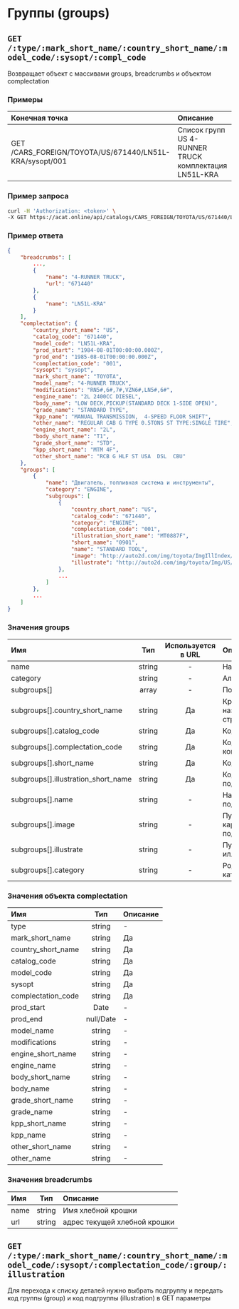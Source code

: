 # Группы (groups)

## `GET /:type/:mark_short_name/:country_short_name/:model_code/:sysopt/:compl_code`

Возвращает объект с массивами groups, breadcrumbs и объектом complectation

### Примеры

| Конечная точка | Описание |
| :---- | :--------------- |
| GET /CARS_FOREIGN/TOYOTA/US/671440/LN51L-KRA/sysopt/001 | Список групп US 4-RUNNER TRUCK комплектация LN51L-KRA |

### Пример запроса

```bash
curl -H 'Authorization: <token>' \
-X GET https://acat.online/api/catalogs/CARS_FOREIGN/TOYOTA/US/671440/LN51L-KRA/sysopt/001
```

### Пример ответа

```json
{
    "breadcrumbs": [
        ...,
        {
            "name": "4-RUNNER TRUCK",
            "url": "671440"
        },
        {
            "name": "LN51L-KRA"
        }
    ],
    "complectation": {
        "country_short_name": "US",
        "catalog_code": "671440",
        "model_code": "LN51L-KRA",
        "prod_start": "1984-08-01T00:00:00.000Z",
        "prod_end": "1985-08-01T00:00:00.000Z",
        "complectation_code": "001",
        "sysopt": "sysopt",
        "mark_short_name": "TOYOTA",
        "model_name": "4-RUNNER TRUCK",
        "modifications": "RN5#,6#,7#,VZN6#,LN5#,6#",
        "engine_name": "2L 2400CC DIESEL",
        "body_name": "LOW DECK,PICKUP(STANDARD DECK 1-SIDE OPEN)",
        "grade_name": "STANDARD TYPE",
        "kpp_name": "MANUAL TRANSMISSION,  4-SPEED FLOOR SHIFT",
        "other_name": "REGULAR CAB G TYPE 0.5TONS ST TYPE:SINGLE TIRE",
        "engine_short_name": "2L",
        "body_short_name": "T1",
        "grade_short_name": "STD",
        "kpp_short_name": "MTM 4F",
        "other_short_name": "RCB G HLF ST USA  DSL  CBU"
    },
    "groups": [
        {
            "name": "Двигатель, топливная система и инструменты",
            "category": "ENGINE",
            "subgroups": [
                {
                    "country_short_name": "US",
                    "catalog_code": "671440",
                    "category": "ENGINE",
                    "complectation_code": "001",
                    "illustration_short_name": "MT0887F",
                    "short_name": "0901",
                    "name": "STANDARD TOOL",
                    "image": "http://auto2d.com/img/toyota/ImgIllIndex/US/671440/MT0887F.png",
                    "illustrate": "http://auto2d.com/img/toyota/Img/US/B1/MT0887F.png"
                },
                ...
            ]
        },
        ...
    ]
}
```

### Значения groups

| Имя | Тип | Используется в URL | Описание |
| :---- | :------: | :------: | :--------------- |
| name | string | - | Наименование  |
| category | string | - | Алиас группы |
| subgroups[] | array | - | Подгруппы |
| subgroups[].country_short_name | string | Да | Краткое название страны |
| subgroups[].catalog_code | string | Да | Код каталога |
| subgroups[].complectation_code | string | Да | Код комплектации |
| subgroups[].short_name | string | Да | Код группы |
| subgroups[].illustration_short_name | string | Да | Код подгруппы |
| subgroups[].name | string | - | Название подгруппы |
| subgroups[].image | string | - | Путь до картинки подгруппы |
| subgroups[].illustrate | string | - | Путь до иллюстрации |
| subgroups[].category | string | - | Родительская категория |

### Значения объекта complectation

| Имя | Тип | Описание |
| :---- | :------: | :--------------- |
| type | string | - | Тип машины (в данном каталоге только CARS_FOREIGN - легковые иномарки) |
| mark_short_name | string | Да | Краткое название марки (TOYOTA или LEXUS) |
| country_short_name | string | Да | Сокращение страны (например: US / JP ) |
| catalog_code | string | Да | Код каталога |
| model_code | string | Да | Код модели |
| sysopt | string | Да |  |
| complectation_code | string | Да | Код комплектации  |
| prod_start | Date | - | Дата производства "от" |
| prod_end | null/Date | - | Дата производства "до" |
| model_name | string | - | Наименование модели |
| modifications | string | - | Модификации |
| engine_short_name | string | - | Краткое наименование двигателя |
| engine_name | string | - | Двигатель |
| body_short_name | string | - | Краткое наименование кузова |
| body_name | string | - | Кузов |
| grade_short_name | string | - | Краткое наименование класса |
| grade_name | string | - | Класс |
| kpp_short_name | string | - | Краткое наименование КПП |
| kpp_name | string | - | КПП |
| other_short_name | string | - | Другая краткая информация |
| other_name | string | - | Другое |

### Значения breadcrumbs

| Имя | Тип | Описание |
| :---- | :------: | :--------------- |
| name | string | Имя хлебной крошки |
| url | string | адрес текущей хлебной крошки |

## `GET /:type/:mark_short_name/:country_short_name/:model_code/:sysopt/:complectation_code/:group/:illustration`

Для перехода к списку деталей нужно выбрать подгруппу и передать код группы (group) и код подгруппы (illustration) в GET параметры


